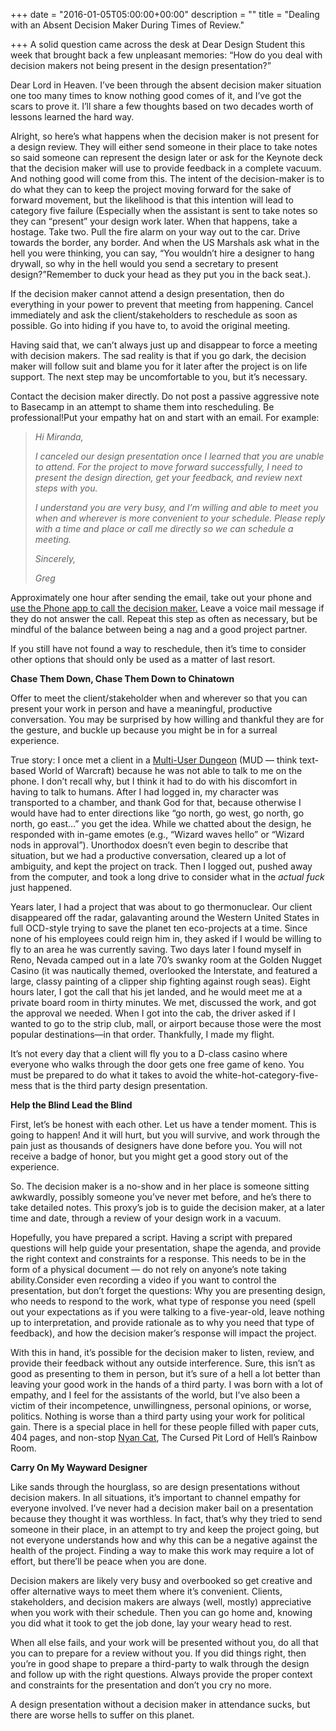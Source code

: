 +++
date = "2016-01-05T05:00:00+00:00"
description = ""
title = "Dealing with an Absent Decision Maker During Times of Review."

+++
A solid question came across the desk at Dear Design Student this week that brought back a few unpleasant memories: “How do you deal with decision makers not being present in the design presentation?”

Dear Lord in Heaven. I’ve been through the absent decision maker situation one too many times to know nothing good comes of it, and I’ve got the scars to prove it. I’ll share a few thoughts based on two decades worth of lessons learned the hard way.

Alright, so here’s what happens when the decision maker is not present for a design review. They will either send someone in their place to take notes so said someone can represent the design later or ask for the Keynote deck that the decision maker will use to provide feedback in a complete vacuum. And nothing good will come from this. The intent of the decision-maker is to do what they can to keep the project moving forward for the sake of forward movement, but the likelihood is that this intention will lead to category five failure (Especially when the assistant is sent to take notes so they can “present” your design work later. When that happens, take a hostage. Take two. Pull the fire alarm on your way out to the car. Drive towards the border, any border. And when the US Marshals ask what in the hell you were thinking, you can say, “You wouldn’t hire a designer to hang drywall, so why in the hell would you send a secretary to present design?”Remember to duck your head as they put you in the back seat.).

If the decision maker cannot attend a design presentation, then do everything in your power to prevent that meeting from happening. Cancel immediately and ask the client/stakeholders to reschedule as soon as possible. Go into hiding if you have to, to avoid the original meeting.

Having said that, we can’t always just up and disappear to force a meeting with decision makers. The sad reality is that if you go dark, the decision maker will follow suit and blame you for it later after the project is on life support. The next step may be uncomfortable to you, but it’s necessary.

Contact the decision maker directly. Do not post a passive aggressive note to Basecamp in an attempt to shame them into rescheduling. Be professional!Put your empathy hat on and start with an email. For example:

> _Hi Miranda,_
>
> _I canceled our design presentation once I learned that you are unable to attend. For the project to move forward successfully, I need to present the design direction, get your feedback, and review next steps with you._
>
> _I understand you are very busy, and I’m willing and able to meet you when and wherever is more convenient to your schedule. Please reply with a time and place or call me directly so we can schedule a meeting._
>
> _Sincerely,_
>
> _Greg_

Approximately one hour after sending the email, take out your phone and [use the Phone app to call the decision maker.](https://medium.com/airbag-industries/pick-up-the-phone-647a3a69a435#.1t7kjzb8p) Leave a voice mail message if they do not answer the call. Repeat this step as often as necessary, but be mindful of the balance between being a nag and a good project partner.

If you still have not found a way to reschedule, then it’s time to consider other options that should only be used as a matter of last resort.

**Chase Them Down, Chase Them Down to Chinatown**

Offer to meet the client/stakeholder when and wherever so that you can present your work in person and have a meaningful, productive conversation. You may be surprised by how willing and thankful they are for the gesture, and buckle up because you might be in for a surreal experience.

True story: I once met a client in a [Multi-User Dungeon](https://en.wikipedia.org/wiki/MUD) (MUD — think text-based World of Warcraft) because he was not able to talk to me on the phone. I don’t recall why, but I think it had to do with his discomfort in having to talk to humans. After I had logged in, my character was transported to a chamber, and thank God for that, because otherwise I would have had to enter directions like “go north, go west, go north, go north, go east…” you get the idea. While we chatted about the design, he responded with in-game emotes (e.g., “Wizard waves hello” or “Wizard nods in approval”). Unorthodox doesn’t even begin to describe that situation, but we had a productive conversation, cleared up a lot of ambiguity, and kept the project on track. Then I logged out, pushed away from the computer, and took a long drive to consider what in the _actual fuck_ just happened.

Years later, I had a project that was about to go thermonuclear. Our client disappeared off the radar, galavanting around the Western United States in full OCD-style trying to save the planet ten eco-projects at a time. Since none of his employees could reign him in, they asked if I would be willing to fly to an area he was currently saving. Two days later I found myself in Reno, Nevada camped out in a late 70’s swanky room at the Golden Nugget Casino (it was nautically themed, overlooked the Interstate, and featured a large, classy painting of a clipper ship fighting against rough seas). Eight hours later, I got the call that his jet landed, and he would meet me at a private board room in thirty minutes. We met, discussed the work, and got the approval we needed. When I got into the cab, the driver asked if I wanted to go to the strip club, mall, or airport because those were the most popular destinations—in that order. Thankfully, I made my flight.

It’s not every day that a client will fly you to a D-class casino where everyone who walks through the door gets one free game of keno. You must be prepared to do what it takes to avoid the white-hot-category-five-mess that is the third party design presentation.

**Help the Blind Lead the Blind**

First, let’s be honest with each other. Let us have a tender moment. This is going to happen! And it will hurt, but you will survive, and work through the pain just as thousands of designers have done before you. You will not receive a badge of honor, but you might get a good story out of the experience.

So. The decision maker is a no-show and in her place is someone sitting awkwardly, possibly someone you’ve never met before, and he’s there to take detailed notes. This proxy’s job is to guide the decision maker, at a later time and date, through a review of your design work in a vacuum.

Hopefully, you have prepared a script. Having a script with prepared questions will help guide your presentation, shape the agenda, and provide the right context and constraints for a response. This needs to be in the form of a physical document — do not rely on anyone’s note taking ability.Consider even recording a video if you want to control the presentation, but don’t forget the questions: Why you are presenting design, who needs to respond to the work, what type of response you need (spell out your expectations as if you were talking to a five-year-old, leave nothing up to interpretation, and provide rationale as to why you need that type of feedback), and how the decision maker’s response will impact the project.

With this in hand, it’s possible for the decision maker to listen, review, and provide their feedback without any outside interference. Sure, this isn’t as good as presenting to them in person, but it’s sure of a hell a lot better than leaving your good work in the hands of a third party. I was born with a lot of empathy, and I feel for the assistants of the world, but I’ve also been a victim of their incompetence, unwillingness, personal opinions, or worse, politics. Nothing is worse than a third party using your work for political gain. There is a special place in hell for these people filled with paper cuts, 404 pages, and non-stop [Nyan Cat](https://www.youtube.com/watch?v=jI-kpVh6e1U&feature=iv&src_vid=wZZ7oFKsKzY&annotation_id=annotation_920793), The Cursed Pit Lord of Hell’s Rainbow Room.

**Carry On My Wayward Designer**

Like sands through the hourglass, so are design presentations without decision makers. In all situations, it’s important to channel empathy for everyone involved. I’ve never had a decision maker bail on a presentation because they thought it was worthless. In fact, that’s why they tried to send someone in their place, in an attempt to try and keep the project going, but not everyone understands how and why this can be a negative against the health of the project. Finding a way to make this work may require a lot of effort, but there’ll be peace when you are done.

Decision makers are likely very busy and overbooked so get creative and offer alternative ways to meet them where it’s convenient. Clients, stakeholders, and decision makers are always (well, mostly) appreciative when you work with their schedule. Then you can go home and, knowing you did what it took to get the job done, lay your weary head to rest.

When all else fails, and your work will be presented without you, do all that you can to prepare for a review without you. If you did things right, then you’re in good shape to prepare a third-party to walk through the design and follow up with the right questions. Always provide the proper context and constraints for the presentation and don’t you cry no more.

A design presentation without a decision maker in attendance sucks, but there are worse hells to suffer on this planet.